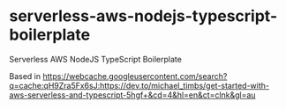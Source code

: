 # serverless-aws-nodejs-typescript-boilerplate
Serverless AWS NodeJS TypeScript Boilerplate

Based in https://webcache.googleusercontent.com/search?q=cache:qH9Zra5Fx6sJ:https://dev.to/michael_timbs/get-started-with-aws-serverless-and-typescript-5hgf+&cd=4&hl=en&ct=clnk&gl=au
